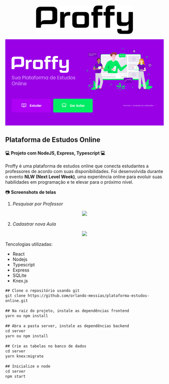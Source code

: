 <p align="center">
  <img alt="Proffy" src="/src/assets/images/logo2.svg" height="90px">
</p>
<p align="center">
  <img alt="Proffy" src="/src/assets/images/layout02.png">
</p>

## Plataforma de Estudos Online

#### :computer: Projeto com NodeJS, Express, Typescript  :computer:

Proffy é uma plataforma de estudos online que conecta estudantes a professores de acordo com suas disponibilidades. Foi desenvolvida durante o evento **NLW (Next Level Week)**, uma experiência online para evoluir suas habilidades em programação e te elevar para o próximo nível.

:camera: **Screenshots de telas**

1. *Pesquisar por Professor*
<p align="center"><img src="/images/seek-teacher.png"></p>

2. *Cadastrar nova Aula*
<p align="center"><img src="/images/register-class.png"></p>

Tencologias utilizadas:
- React
- Nodejs
- Typescript
- Express
- SQLite
- Knex.js

```
## Clone o repositório usando git
git clone https://github.com/orlando-messias/plataforma-estudos-online.git

## Na raiz do projeto, instale as dependências frontend
yarn ou npm install

## Abra a pasta server, instale as dependências backend
cd server
yarn ou npm install

## Crie as tabelas no banco de dados
cd server 
yarn knex:migrate

## Inicialize o node
cd server
npm start
```
